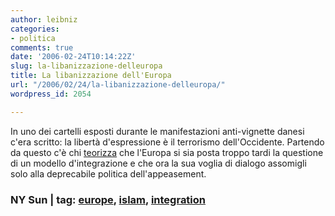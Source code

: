 ```yaml
---
author: leibniz
categories:
- politica
comments: true
date: '2006-02-24T10:14:22Z'
slug: la-libanizzazione-delleuropa
title: La libanizzazione dell'Europa
url: "/2006/02/24/la-libanizzazione-delleuropa/"
wordpress_id: 2054

---
```

In uno dei cartelli esposti durante le manifestazioni anti-vignette danesi c'era scritto: la libertà d'espressione è il terrorismo dell'Occidente. Partendo da questo c'è chi [teorizza](http://www.nysun.com/pf.php?id=28013&access=219449) che l'Europa si sia posta troppo tardi la questione di un modello d'integrazione e che ora la sua voglia di dialogo assomigli solo alla deprecabile politica dell'appeasement.


### NY Sun | tag: [europe](http://www.technorati.com/tags/europe), [islam](http://www.technorati.com/tags/islam), [integration](http://www.technorati.com/tags/integration)

